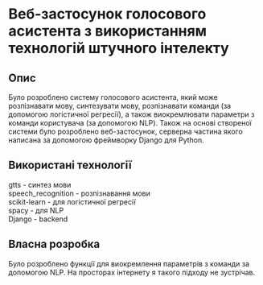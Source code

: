 # Веб-застосунок голосового асистента з використанням технологій штучного інтелекту
## Опис
Було розроблено систему голосового асистента, який може розпізнавати мову, синтезувати мову, розпізнавати команди (за допомогою логістичної регресії), а також виокремлювати параметри з команди користувача (за допомогою NLP).
Також на основі створеної системи було розроблено веб-застосунок, серверна частина якого написана за допомогою фреймворку Django для Python.
## Використані технології
gtts - синтез мови<br>
speech_recognition - розпізнавання мови<br>
scikit-learn - для логістичної регресії<br>
spacy - для NLP<br>
Django - backend<br>
## Власна розробка
Було розроблено функції для виокремлення параметрів з команди за допомогою NLP. На просторах інтернету я такого підходу не зустрічав.
